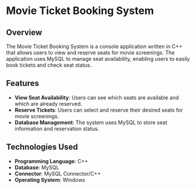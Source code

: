 # Movie Ticket Booking System

## Overview

The Movie Ticket Booking System is a console application written in C++ that allows users to view and reserve seats for movie screenings. The application uses MySQL to manage seat availability, enabling users to easily book tickets and check seat status.

## Features

- **View Seat Availability**: Users can see which seats are available and which are already reserved.
- **Reserve Tickets**: Users can select and reserve their desired seats for movie screenings.
- **Database Management**: The system uses MySQL to store seat information and reservation status.

## Technologies Used

- **Programming Language**: C++
- **Database**: MySQL
- **Connector**: MySQL Connector/C++
- **Operating System**: Windows
